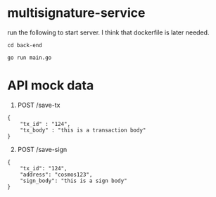 # multisignature-service
 
run the following to start server. I think that dockerfile is later needed.

```
cd back-end

go run main.go
```

# API mock data
1. POST /save-tx

```
{
    "tx_id" : "124",
    "tx_body" : "this is a transaction body"
}
```

2. POST /save-sign

```
{
    "tx_id": "124",
    "address": "cosmos123",
    "sign_body": "this is a sign body"
}
```
